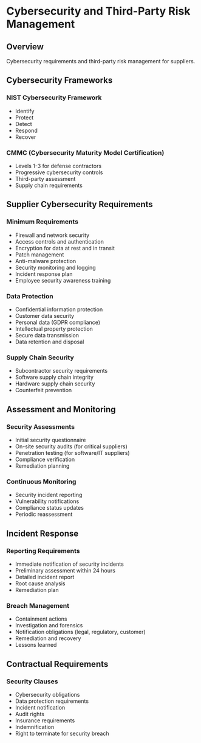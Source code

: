# Cybersecurity and Third-Party Risk Management

## Overview

Cybersecurity requirements and third-party risk management for suppliers.

## Cybersecurity Frameworks

### NIST Cybersecurity Framework
- Identify
- Protect
- Detect
- Respond
- Recover

### CMMC (Cybersecurity Maturity Model Certification)
- Levels 1-3 for defense contractors
- Progressive cybersecurity controls
- Third-party assessment
- Supply chain requirements

## Supplier Cybersecurity Requirements

### Minimum Requirements
- Firewall and network security
- Access controls and authentication
- Encryption for data at rest and in transit
- Patch management
- Anti-malware protection
- Security monitoring and logging
- Incident response plan
- Employee security awareness training

### Data Protection
- Confidential information protection
- Customer data security
- Personal data (GDPR compliance)
- Intellectual property protection
- Secure data transmission
- Data retention and disposal

### Supply Chain Security
- Subcontractor security requirements
- Software supply chain integrity
- Hardware supply chain security
- Counterfeit prevention

## Assessment and Monitoring

### Security Assessments
- Initial security questionnaire
- On-site security audits (for critical suppliers)
- Penetration testing (for software/IT suppliers)
- Compliance verification
- Remediation planning

### Continuous Monitoring
- Security incident reporting
- Vulnerability notifications
- Compliance status updates
- Periodic reassessment

## Incident Response

### Reporting Requirements
- Immediate notification of security incidents
- Preliminary assessment within 24 hours
- Detailed incident report
- Root cause analysis
- Remediation plan

### Breach Management
- Containment actions
- Investigation and forensics
- Notification obligations (legal, regulatory, customer)
- Remediation and recovery
- Lessons learned

## Contractual Requirements

### Security Clauses
- Cybersecurity obligations
- Data protection requirements
- Incident notification
- Audit rights
- Insurance requirements
- Indemnification
- Right to terminate for security breach
